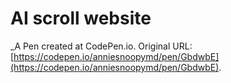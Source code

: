 # AI scroll website
 _A Pen created at CodePen.io. Original URL: [https://codepen.io/anniesnoopymd/pen/GbdwbE](https://codepen.io/anniesnoopymd/pen/GbdwbE).

 